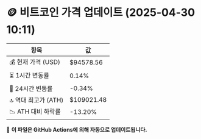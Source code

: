 # 🪙 비트코인 가격 업데이트 (2025-04-30 10:11)

| 항목                | 값 |
|--------------------|----------------|
| 💰 현재 가격 (USD) | $94578.56 |
| ⏳ 1시간 변동률    | 0.14% |
| 📆 24시간 변동률   | -0.34% |
| 🔝 역대 최고가 (ATH) | $109021.48 |
| 📉 ATH 대비 하락률 | -13.20% |

🔄 **이 파일은 GitHub Actions에 의해 자동으로 업데이트됩니다.**
